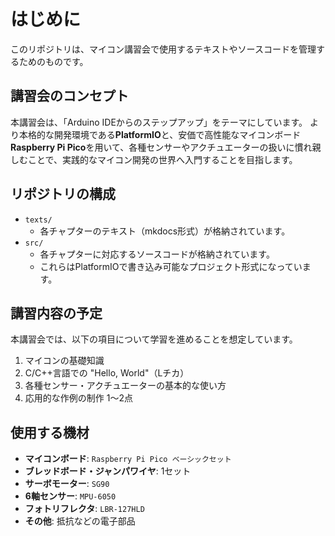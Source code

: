 # はじめに

このリポジトリは、マイコン講習会で使用するテキストやソースコードを管理するためのものです。

## 講習会のコンセプト

本講習会は、「Arduino IDEからのステップアップ」をテーマにしています。
より本格的な開発環境である**PlatformIO**と、安価で高性能なマイコンボード**Raspberry Pi Pico**を用いて、各種センサーやアクチュエーターの扱いに慣れ親しむことで、実践的なマイコン開発の世界へ入門することを目指します。

## リポジトリの構成

-   `texts/`
    -   各チャプターのテキスト（mkdocs形式）が格納されています。
-   `src/`
    -   各チャプターに対応するソースコードが格納されています。
    -   これらはPlatformIOで書き込み可能なプロジェクト形式になっています。

## 講習内容の予定

本講習会では、以下の項目について学習を進めることを想定しています。

1.  マイコンの基礎知識
2.  C/C++言語での "Hello, World"（Lチカ）
3.  各種センサー・アクチュエーターの基本的な使い方
4.  応用的な作例の制作 1〜2点

## 使用する機材

-   **マイコンボード**: `Raspberry Pi Pico ベーシックセット`
-   **ブレッドボード・ジャンパワイヤ**: 1セット
-   **サーボモーター**: `SG90`
-   **6軸センサー**: `MPU-6050`
-   **フォトリフレクタ**: `LBR-127HLD`
-   **その他**: 抵抗などの電子部品